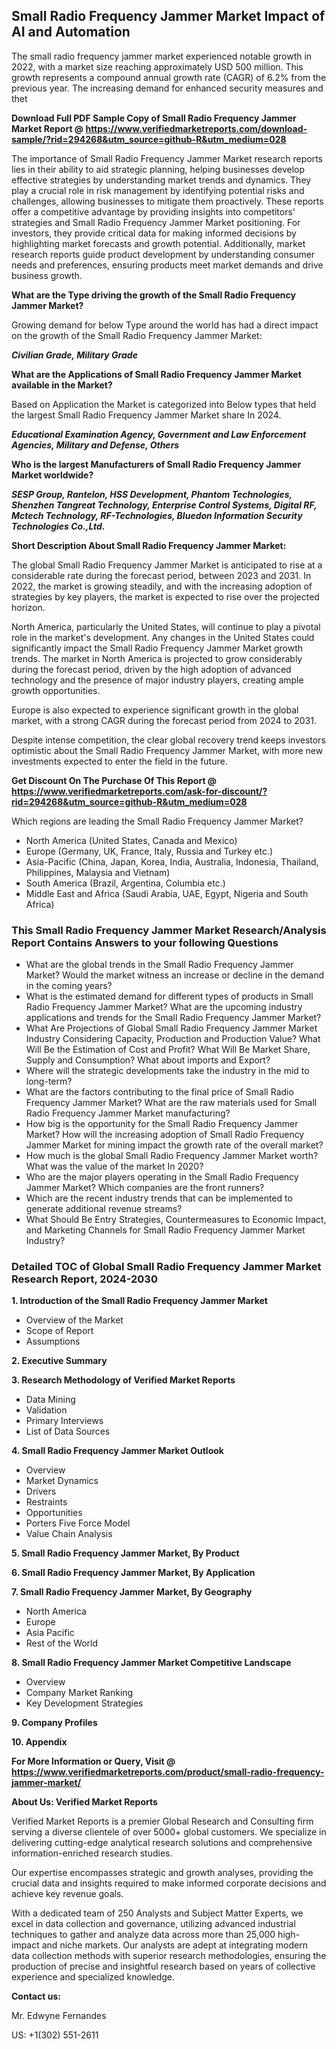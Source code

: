<h2>Small Radio Frequency Jammer Market Impact of AI and Automation</h2><p>The small radio frequency jammer market experienced notable growth in 2022, with a market size reaching approximately USD 500 million. This growth represents a compound annual growth rate (CAGR) of 6.2% from the previous year. The increasing demand for enhanced security measures and thet</p><p id="" class=""><strong>Download Full PDF Sample Copy of Small Radio Frequency Jammer Market Report @ <a href="https://www.verifiedmarketreports.com/download-sample/?rid=294268&utm_source=github-R&utm_medium=028" target="_blank">https://www.verifiedmarketreports.com/download-sample/?rid=294268&utm_source=github-R&utm_medium=028</a></strong></p><p>The importance of&nbsp;Small Radio Frequency Jammer Market research reports lies in their ability to aid strategic planning, helping businesses develop effective strategies by understanding market trends and dynamics. They play a crucial role in risk management by identifying potential risks and challenges, allowing businesses to mitigate them proactively. These reports offer a competitive advantage by providing insights into competitors' strategies and Small Radio Frequency Jammer Market positioning. For investors, they provide critical data for making informed decisions by highlighting market forecasts and growth potential. Additionally, market research reports guide product development by understanding consumer needs and preferences, ensuring products meet market demands and drive business growth.</p><p><strong>What are the&nbsp;Type driving the growth of the Small Radio Frequency Jammer Market?</strong></p><p id="" class="">Growing demand for below Type around the world has had a direct impact on the growth of the Small Radio Frequency Jammer Market:</p><em><strong>Civilian Grade, Military Grade</strong></em></p><strong>What are the&nbsp;Applications&nbsp;of Small Radio Frequency Jammer Market available in the Market?</strong></p><p id="" class="">Based on Application the Market is categorized into Below types that held the largest Small Radio Frequency Jammer Market share In 2024.</p><em><strong>Educational Examination Agency, Government and Law Enforcement Agencies, Military and Defense, Others</strong></em></p><strong>Who is the largest Manufacturers of Small Radio Frequency Jammer Market worldwide?</strong></p><p><em><strong>SESP Group, Rantelon, HSS Development, Phantom Technologies, Shenzhen Tangreat Technology, Enterprise Control Systems, Digital RF, Mctech Technology, RF-Technologies, Bluedon Information Security Technologies Co.,Ltd.</strong></em></p><p id="" class=""><strong>Short Description About Small Radio Frequency Jammer Market:</strong></p><p>The global Small Radio Frequency Jammer Market is anticipated to rise at a considerable rate during the forecast period, between 2023 and 2031. In 2022, the market is growing steadily, and with the increasing adoption of strategies by key players, the market is expected to rise over the projected horizon.</p><p>North America, particularly the United States, will continue to play a pivotal role in the market's development. Any changes in the United States could significantly impact the Small Radio Frequency Jammer Market growth trends. The market in North America is projected to grow considerably during the forecast period, driven by the high adoption of advanced technology and the presence of major industry players, creating ample growth opportunities.</p><p>Europe is also expected to experience significant growth in the global market, with a strong CAGR during the forecast period from 2024 to 2031.</p><p>Despite intense competition, the clear global recovery trend keeps investors optimistic about the Small Radio Frequency Jammer Market, with more new investments expected to enter the field in the future.</p><p id="" class=""><strong>Get Discount On The Purchase Of This Report @ <a href="https://www.verifiedmarketreports.com/ask-for-discount/?rid=294268&utm_source=github-R&utm_medium=028" target="_blank">https://www.verifiedmarketreports.com/ask-for-discount/?rid=294268&utm_source=github-R&utm_medium=028</a></strong></p>Which regions are leading the Small Radio Frequency Jammer Market?</p><ul><li>North America (United States, Canada and Mexico)</li><li>Europe (Germany, UK, France, Italy, Russia and Turkey etc.)</li><li>Asia-Pacific (China, Japan, Korea, India, Australia, Indonesia, Thailand, Philippines, Malaysia and Vietnam)</li><li>South America (Brazil, Argentina, Columbia etc.)</li><li>Middle East and Africa (Saudi Arabia, UAE, Egypt, Nigeria and South Africa)</li></ul><h3 id="" class="">This Small Radio Frequency Jammer Market Research/Analysis Report Contains Answers to your following Questions</h3><ul><li>What are the global trends in the Small Radio Frequency Jammer Market? Would the market witness an increase or decline in the demand in the coming years?</li><li>What is the estimated demand for different types of products in Small Radio Frequency Jammer Market? What are the upcoming industry applications and trends for the Small Radio Frequency Jammer Market?</li><li>What Are Projections of Global Small Radio Frequency Jammer Market Industry Considering Capacity, Production and Production Value? What Will Be the Estimation of Cost and Profit? What Will Be Market Share, Supply and Consumption? What about imports and Export?</li><li>Where will the strategic developments take the industry in the mid to long-term?</li><li>What are the factors contributing to the final price of Small Radio Frequency Jammer Market? What are the raw materials used for Small Radio Frequency Jammer Market manufacturing?</li><li>How big is the opportunity for the Small Radio Frequency Jammer Market? How will the increasing adoption of Small Radio Frequency Jammer Market for mining impact the growth rate of the overall market?</li><li>How much is the global Small Radio Frequency Jammer Market worth? What was the value of the market In 2020?</li><li>Who are the major players operating in the Small Radio Frequency Jammer Market? Which companies are the front runners?</li><li>Which are the recent industry trends that can be implemented to generate additional revenue streams?</li><li>What Should Be Entry Strategies, Countermeasures to Economic Impact, and Marketing Channels for Small Radio Frequency Jammer Market Industry?</li></ul><h3 id="" class="">Detailed TOC of Global Small Radio Frequency Jammer Market Research Report, 2024-2030</h3><p id="" class=""><strong>1. Introduction of the Small Radio Frequency Jammer Market</strong></p><ul><li>Overview of the Market</li><li>Scope of Report</li><li>Assumptions</li></ul><p id="" class=""><strong>2. Executive Summary</strong></p><p id="" class=""><strong>3. Research Methodology of Verified Market Reports</strong></p><ul><li>Data Mining</li><li>Validation</li><li>Primary Interviews</li><li>List of Data Sources</li></ul><p id="" class=""><strong>4. Small Radio Frequency Jammer Market Outlook</strong></p><ul><li>Overview</li><li>Market Dynamics</li><li>Drivers</li><li>Restraints</li><li>Opportunities</li><li>Porters Five Force Model</li><li>Value Chain Analysis</li></ul><p id="" class=""><strong>5. Small Radio Frequency Jammer Market, By Product</strong></p><p id="" class=""><strong>6. Small Radio Frequency Jammer Market, By Application</strong></p><p id="" class=""><strong>7. Small Radio Frequency Jammer Market, By Geography</strong></p><ul><li>North America</li><li>Europe</li><li>Asia Pacific</li><li>Rest of the World</li></ul><p id="" class=""><strong>8. Small Radio Frequency Jammer Market Competitive Landscape</strong></p><ul><li>Overview</li><li>Company Market Ranking</li><li>Key Development Strategies</li></ul><p id="" class=""><strong>9. Company Profiles</strong></p><p id="" class=""><strong>10. Appendix</strong></p><p id="" class=""><strong>For More Information or Query, Visit @ <a href="https://www.verifiedmarketreports.com/product/small-radio-frequency-jammer-market/" target="_blank">https://www.verifiedmarketreports.com/product/small-radio-frequency-jammer-market/</a></strong></p><p id="" class=""><strong>About Us: Verified Market Reports</strong></p><p id="" class="">Verified Market Reports is a premier Global Research and Consulting firm serving a diverse clientele of over 5000+ global customers. We specialize in delivering cutting-edge analytical research solutions and comprehensive information-enriched research studies.</p><p id="" class="">Our expertise encompasses strategic and growth analyses, providing the crucial data and insights required to make informed corporate decisions and achieve key revenue goals.</p><p id="" class="">With a dedicated team of 250 Analysts and Subject Matter Experts, we excel in data collection and governance, utilizing advanced industrial techniques to gather and analyze data across more than 25,000 high-impact and niche markets. Our analysts are adept at integrating modern data collection methods with superior research methodologies, ensuring the production of precise and insightful research based on years of collective experience and specialized knowledge.</p><p id="" class=""><strong>Contact us:</strong></p><p id="" class="">Mr. Edwyne Fernandes</p><p id="" class="">US: +1(302) 551-2611</p>